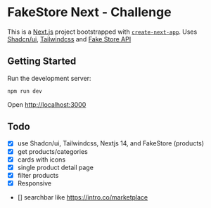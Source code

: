 # FakeStore Next - Challenge

This is a [Next.js](https://nextjs.org/) project bootstrapped with [`create-next-app`](https://github.com/vercel/next.js/tree/canary/packages/create-next-app). Uses [Shadcn/ui](https://ui.shadcn.com/), [Tailwindcss](https://tailwindcss.com/) and [Fake Store API](https://fakestoreapi.com/)

## Getting Started

Run the development server:

```bash
npm run dev
```

Open [http://localhost:3000](http://localhost:3000)

## Todo
- [x] use Shadcn/ui, Tailwindcss, Nextjs 14, and FakeStore (products)
- [x] get products/categories
- [x] cards with icons
- [x] single product detail page
- [x] filter products
- [x] Responsive
- [] searchbar like https://intro.co/marketplace
